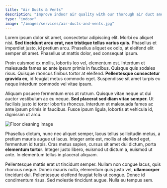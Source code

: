 ```yaml
---
title: "Air Ducts & Vents"
description: "Improve indoor air quality with our thorough air duct and vent cleaning. We remove dust, debris, and allergens, allowing you to breathe easier. Experience the benefits of our professional cleaning for a healthier environment."
type: "indoor"
image: "/images/services/air-ducts-and-vents.jpg"
---
```


Lorem ipsum dolor sit amet, consectetur adipiscing elit. Morbi eu aliquet nisi. **Sed tincidunt arcu erat, non tristique tellus varius quis.** Phasellus et imperdiet justo, id pretium arcu. Phasellus aliquet ex odio, at eleifend elit semper sit amet. Phasellus ut mattis dolor, sed consequat ipsum.

Proin euismod ex mollis, lobortis leo vel, elementum est. Interdum et malesuada fames ac ante ipsum primis in faucibus. Quisque quis sodales risus. Quisque rhoncus finibus tortor at eleifend. **Pellentesque consectetur gravida ex**, id feugiat metus commodo eget. Suspendisse sit amet turpis eu neque interdum commodo vel vitae ipsum.

Aliquam posuere fermentum eros at rutrum. Quisque vitae neque ut dui auctor vestibulum ac eu neque. **Sed placerat sed diam vitae semper.** Ut facilisis justo id tortor lobortis rhoncus. Interdum et malesuada fames ac ante ipsum primis in faucibus. Fusce ipsum ligula, lobortis at vehicula id, dignissim ut arcu.

![Floor cleaning image](/images/service-placeholder.jpg "Floor cleaning")

Phasellus dictum, nunc nec aliquet semper, lacus tellus sollicitudin metus, a pretium mauris augue ut lacus. Integer ante est, mollis at eleifend eget, fermentum id turpis. Cras metus sapien, cursus sit amet dui dictum, porta **elementum tortor**. Integer justo libero, euismod ut dictum a, euismod ut ante. In elementum tellus in placerat aliquam.

Pellentesque mattis erat ut tincidunt semper. Nullam non congue lacus, quis rhoncus neque. Donec mauris nulla, elementum quis justo vel, **ullamcorper** tincidunt dui. Pellentesque eleifend feugiat felis ut congue. Donec id condimentum risus. Sed molestie tincidunt augue. Nulla eu tempus sem.